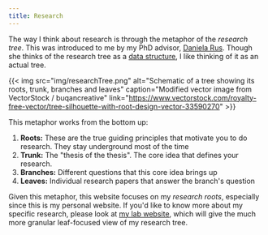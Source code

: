 ```yaml
---
title: Research
---
```

The way I think about research is through the metaphor of the *research tree*. This was introduced to me by my PhD advisor, [Daniela Rus](https://danielarus.csail.mit.edu). Though she thinks of the research tree as a [data structure](https://en.wikipedia.org/wiki/Tree_(data_structure)), I like thinking of it as an actual tree.

{{< img src="img/researchTree.png" alt="Schematic of a tree showing its roots, trunk, branches and leaves" caption="Modified vector image from VectorStock / buqancreative" link="https://www.vectorstock.com/royalty-free-vector/tree-silhouette-with-root-design-vector-33590270" >}}

This metaphor works from the bottom up:
1. **Roots:** These are the true guiding principles that motivate you to do research. They stay underground most of the time
2. **Trunk:** The "thesis of the thesis". The core idea that defines your research.
3. **Branches:** Different questions that this core idea brings up
4. **Leaves:** Individual research papers that answer the branch's question

<p></p>

Given this metaphor, this website focuses on my *research roots*, especially since this is my personal website. If you'd like to know more about my specific research, please look at [my lab website](https://merge-lab.github.io/publications/), which will give the much more granular leaf-focused view of my research tree.

